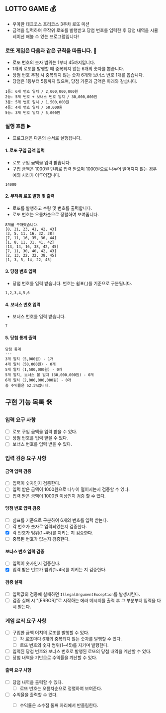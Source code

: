 ## LOTTO GAME 💰

- 우아한 테크코스 프리코스 3주차 로또 미션
- 금액을 입력하여 무작위 로또를 발행받고 당첨 번호를 입력한 후 당첨 내역을 시뮬레이션 해볼 수 있는 프로그램입니다!

### 로또 게임은 다음과 같은 규칙을 따릅니다. 📒

- 로또 번호의 숫자 범위는 1부터 45까지입니다.
- 1개의 로또를 발행할 때 중복되지 않는 6개의 숫자를 뽑습니다.
- 당첨 번호 추첨 시 중복되지 않는 숫자 6개와 보너스 번호 1개를 뽑습니다.
- 당첨은 1등부터 5등까지 있으며, 당첨 기준과 금액은 아래와 같습니다.

```
1등: 6개 번호 일치 / 2,000,000,000원
2등: 5개 번호 + 보너스 번호 일치 / 30,000,000원
3등: 5개 번호 일치 / 1,500,000원
4등: 4개 번호 일치 / 50,000원
5등: 3개 번호 일치 / 5,000원
```

### 실행 흐름 ▶️

- 프로그램은 다음의 순서로 실행됩니다.

#### 1. 로또 구입 금액 입력

- 로또 구입 금액을 입력 받습니다.
- 구입 금액은 1000원 단위로 입력 받으며 1000원으로 나누어 떨어지지 않는 경우 예외 처리가 이루어집니다.

```
14000
```

#### 2. 무작위 로또 발행 및 출력

- 로또를 발행하고 수량 및 번호를 출력합니다.
- 로또 번호는 오름차순으로 정렬하여 보여줍니다.

```
8개를 구매했습니다.
[8, 21, 23, 41, 42, 43] 
[3, 5, 11, 16, 32, 38] 
[7, 11, 16, 35, 36, 44] 
[1, 8, 11, 31, 41, 42] 
[13, 14, 16, 38, 42, 45] 
[7, 11, 30, 40, 42, 43] 
[2, 13, 22, 32, 38, 45] 
[1, 3, 5, 14, 22, 45]
```

#### 3. 당첨 번호 입력

- 당첨 번호를 입력 받습니다. 번호는 쉼표(,)를 기준으로 구분됩니다.

```
1,2,3,4,5,6
```

#### 4. 보너스 번호 입력

- 보너스 번호를 입력 받습니다.

```
7
```

#### 5. 당첨 통계 출력

```
당첨 통계
---
3개 일치 (5,000원) - 1개
4개 일치 (50,000원) - 0개
5개 일치 (1,500,000원) - 0개
5개 일치, 보너스 볼 일치 (30,000,000원) - 0개
6개 일치 (2,000,000,000원) - 0개
총 수익률은 62.5%입니다.
```

## 구현 기능 목록 🛠️

### 입력 요구 사항

- [ ] 로또 구입 금액을 입력 받을 수 있다.
- [ ] 당첨 번호를 입력 받을 수 있다.
- [ ] 보너스 번호를 입력 받을 수 있다.

### 입력 검증 요구 사항

#### 금액 입력 검증

- [ ] 입력이 숫자인지 검증한다.
- [ ] 입력 받은 금액이 1000원으로 나누어 떨어지는지 검증할 수 있다.
- [ ] 입력 받은 금액이 1000원 이상인지 검증 할 수 있다.

#### 당첨 번호 입력 검증

- [ ] 쉼표를 기준으로 구분하여 6개의 번호를 입력 받는다.
- [ ] 각 번호가 숫자로 입력되었는지 검증한다.
- [x] 각 번호가 범위(1~45)를 지키는 지 검증한다.
- [ ] 중복된 번호가 없는지 검증한다.

#### 보너스 번호 입력 검증

- [ ] 입력이 숫자인지 검증한다.
- [x] 입력 받은 번호가 범위(1~45)를 지키는 지 검증한다.

#### 검증 실패

- [ ] 입력값의 검증에 실패하면 ```IllegalArgumentException```를 발생시킨다.
- [ ] 검증 실패 시 "[ERROR]"로 시작하는 에러 메시지를 출력 후 그 부분부터 입력을 다시 받는다.

### 게임 로직 요구 사항

- [ ] 구입한 금액 어치의 로또를 발행할 수 있다.
    - [ ] 각 로또마다 6개의 중복되지 않는 숫자를 발행할 수 있다.
    - [ ] 로또 번호의 숫자 범위(1~45)를 지키며 발행한다.
- [ ] 입력된 당첨 번호와 보너스 번호로 발행된 로또의 당첨 내역을 계산할 수 있다.
- [ ] 당첨 내역을 기반으로 수익률을 계산할 수 있다.

#### 출력 요구 사항

- [ ] 당첨 내역을 출력할 수 있다.
    - [ ] 로또 번호는 오름차순으로 정렬하여 보여준다.
- [ ] 수익율을 출력할 수 있다.
    - [ ] 수익률은 소수점 둘째 자리에서 반올림한다.

